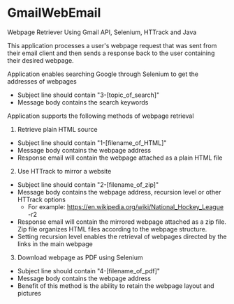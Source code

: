 # GmailWebEmail
Webpage Retriever Using Gmail API, Selenium, HTTrack and Java

This application processes a user's webpage request that was sent from their email client and then sends a response back to the user containing their desired webpage.

Application enables searching Google through Selenium to get the addresses of webpages
- Subject line should contain "3-[topic_of_search]"
- Message body contains the search keywords

Application supports the following methods of webpage retrieval

1. Retrieve plain HTML source
  - Subject line should contain "1-[filename_of_HTML]"
  - Message body contains the webpage address
  - Response email will contain the webpage attached as a plain HTML file

2. Use HTTrack to mirror a website
  - Subject line should contain "2-[filename_of_zip]"
  - Message body contains the webpage address, recursion level or other HTTrack options
      - For example: https://en.wikipedia.org/wiki/National_Hockey_League -r2
  - Response email will contain the mirrored webpage attached as a zip file.  Zip file organizes HTML files according to the webpage structure.
  - Setting recursion level enables the retrieval of webpages directed by the links in the main webpage

3. Download webpage as PDF using Selenium
  - Subject line should contain "4-[filename_of_pdf]"
  - Message body contains the webpage address
  - Benefit of this method is the ability to retain the webpage layout and pictures
